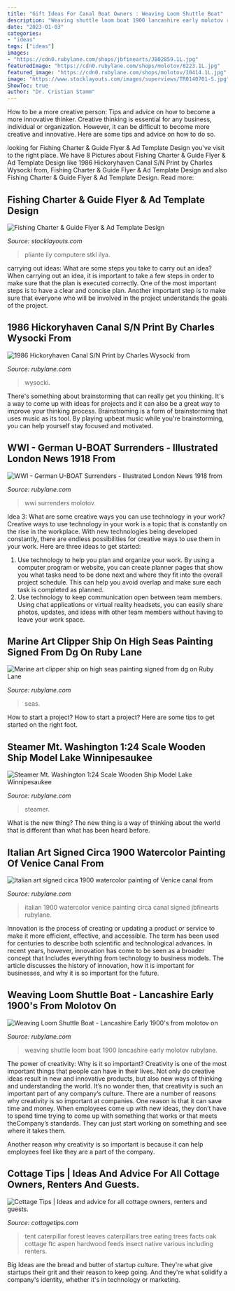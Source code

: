 ```yaml
---
title: "Gift Ideas For Canal Boat Owners : Weaving Loom Shuttle Boat"
description: "Weaving shuttle loom boat 1900 lancashire early molotov rubylane"
date: "2023-01-03"
categories:
- "ideas"
tags: ["ideas"]
images:
- "https://cdn0.rubylane.com/shops/jbfinearts/JB02859.1L.jpg"
featuredImage: "https://cdn0.rubylane.com/shops/molotov/8223.1L.jpg"
featured_image: "https://cdn0.rubylane.com/shops/molotov/10414.1L.jpg"
image: "https://www.stocklayouts.com/images/superviews/TR0140701-S.jpg"
ShowToc: true
author: "Dr. Cristian Stamm"
---
```



How to be a more creative person: Tips and advice on how to become a more innovative thinker.
Creative thinking is essential for any business, individual or organization. However, it can be difficult to become more creative and innovative. Here are some tips and advice on how to do so.

	

		
looking for Fishing Charter &amp; Guide Flyer &amp; Ad Template Design you've visit to the right place. We have 8 Pictures about Fishing Charter &amp; Guide Flyer &amp; Ad Template Design like 1986 Hickoryhaven Canal S/N Print by Charles Wysocki from, Fishing Charter &amp; Guide Flyer &amp; Ad Template Design and also Fishing Charter &amp; Guide Flyer &amp; Ad Template Design. Read more:
		
    
## Fishing Charter &amp; Guide Flyer &amp; Ad Template Design

<img loading=lazy src="https://www.stocklayouts.com/images/superviews/TR0140701-S.jpg" onerror="this.onerror=null;this.src='https://tse2.mm.bing.net/th?id=OIP.H4sKmsYa4FdR8p87YZMIpQHaEl&amp;pid=15.1';" alt="Fishing Charter &amp; Guide Flyer &amp; Ad Template Design">

_Source: stocklayouts.com_

>pliante ily computere stkl ilya. 

	

carrying out ideas: What are some steps you take to carry out an idea?
When carrying out an idea, it is important to take a few steps in order to make sure that the plan is executed correctly. One of the most important steps is to have a clear and concise plan. Another important step is to make sure that everyone who will be involved in the project understands the goals of the project.

    
## 1986 Hickoryhaven Canal S/N Print By Charles Wysocki From

<img loading=lazy src="http://cdn0.rubylane.com/shops/1065108/00196.5L.jpg?17" onerror="this.onerror=null;this.src='https://tse2.mm.bing.net/th?id=OIP.tI-uNjVlEi32ihUPERc-MAHaFN&amp;pid=15.1';" alt="1986 Hickoryhaven Canal S/N Print by Charles Wysocki from">

_Source: rubylane.com_

>wysocki. 

	

There's something about brainstorming that can really get you thinking. It's a way to come up with ideas for projects and it can also be a great way to improve your thinking process. Brainstroming is a form of brainstorming that uses music as its tool. By playing upbeat music while you're brainstorming, you can help yourself stay focused and motivated.

    
## WWI - German U-BOAT Surrenders - Illustrated London News 1918 From

<img loading=lazy src="https://cdn0.rubylane.com/shops/molotov/10414.1L.jpg" onerror="this.onerror=null;this.src='https://tse4.mm.bing.net/th?id=OIP.vKSwrhARbwJQNrxMhWw1XwHaFV&amp;pid=15.1';" alt="WWI - German U-BOAT Surrenders - Illustrated London News 1918 from">

_Source: rubylane.com_

>wwi surrenders molotov. 

	

Idea 3: What are some creative ways you can use technology in your work?
Creative ways to use technology in your work is a topic that is constantly on the rise in the workplace. With new technologies being developed constantly, there are endless possibilities for creative ways to use them in your work. Here are three ideas to get started: 
1. Use technology to help you plan and organize your work. By using a computer program or website, you can create planner pages that show you what tasks need to be done next and where they fit into the overall project schedule. This can help you avoid overlap and make sure each task is completed as planned. 
2. Use technology to keep communication open between team members. Using chat applications or virtual reality headsets, you can easily share photos, updates, and ideas with other team members without having to leave your work space.

    
## Marine Art Clipper Ship On High Seas Painting Signed From Dg On Ruby Lane

<img loading=lazy src="https://cdn0.rubylane.com/shops/715430/dg0328.1L.jpg" onerror="this.onerror=null;this.src='https://tse2.mm.bing.net/th?id=OIP.xxa1m1rBMlqhBOl3I9LFtgHaGV&amp;pid=15.1';" alt="Marine art clipper ship on high seas painting signed from dg on Ruby Lane">

_Source: rubylane.com_

>seas. 

	

How to start a project?
How to start a project? Here are some tips to get started on the right foot.

    
## Steamer Mt. Washington 1:24 Scale Wooden Ship Model Lake Winnipesaukee

<img loading=lazy src="https://cdn0.rubylane.com/_pod/item/287526/6036/Steamer-Mt-Washington-1-24-Scale-full-5o-720x2-959-f.jpg" onerror="this.onerror=null;this.src='https://tse4.mm.bing.net/th?id=OIP.z7XdKfmin8slWc33ZgEwXQHaEj&amp;pid=15.1';" alt="Steamer Mt. Washington 1:24 Scale Wooden Ship Model Lake Winnipesaukee">

_Source: rubylane.com_

>steamer. 

	

What is the new thing?
The new thing is a way of thinking about the world that is different than what has been heard before.

    
## Italian Art Signed Circa 1900 Watercolor Painting Of Venice Canal From

<img loading=lazy src="https://cdn0.rubylane.com/shops/jbfinearts/JB02859.1L.jpg" onerror="this.onerror=null;this.src='https://tse2.mm.bing.net/th?id=OIP.UEJylLg9YlXuUTziBziXmQHaHj&amp;pid=15.1';" alt="Italian art signed circa 1900 watercolor painting of Venice canal from">

_Source: rubylane.com_

>italian 1900 watercolor venice painting circa canal signed jbfinearts rubylane. 

	

Innovation is the process of creating or updating a product or service to make it more efficient, effective, and accessible. The term has been used for centuries to describe both scientific and technological advances. In recent years, however, innovation has come to be seen as a broader concept that Includes everything from technology to business models. The article discusses the history of innovation, how it is important for businesses, and why it is so important for the future.

    
## Weaving Loom Shuttle Boat - Lancashire Early 1900&#039;s From Molotov On

<img loading=lazy src="https://cdn0.rubylane.com/shops/molotov/8223.1L.jpg" onerror="this.onerror=null;this.src='https://tse4.mm.bing.net/th?id=OIP.C_1q9lFzvM_GuhJpAt1-2wHaEV&amp;pid=15.1';" alt="Weaving Loom Shuttle Boat - Lancashire Early 1900&#039;s from molotov on">

_Source: rubylane.com_

>weaving shuttle loom boat 1900 lancashire early molotov rubylane. 

	

The power of creativity: Why is it so important?
Creativity is one of the most important things that people can have in their lives. Not only do creative ideas result in new and innovative products, but also new ways of thinking and understanding the world. It’s no wonder then, that creativity is such an important part of any company’s culture.
There are a number of reasons why creativity is so important at companies. One reason is that it can save time and money. When employees come up with new ideas, they don’t have to spend time trying to come up with something that works or that meets theCompany’s standards. They can just start working on something and see where it takes them.

Another reason why creativity is so important is because it can help employees feel like they are a part of the company.

    
## Cottage Tips | Ideas And Advice For All Cottage Owners, Renters And Guests.

<img loading=lazy src="https://www.cottagetips.com/wp-content/uploads/2017/06/forest-tent-caterpillars-eating-tree-leaves.jpg" onerror="this.onerror=null;this.src='https://tse2.mm.bing.net/th?id=OIP.aVqptnnsTAEh0yu_a1Et5AHaE8&amp;pid=15.1';" alt="Cottage Tips | Ideas and advice for all cottage owners, renters and guests.">

_Source: cottagetips.com_

>tent caterpillar forest leaves caterpillars tree eating trees facts oak cottage ftc aspen hardwood feeds insect native various including renters. 

	

Big Ideas are the bread and butter of startup culture. They're what give startups their grit and their reason to keep going. And they're what solidify a company's identity, whether it's in technology or marketing.

